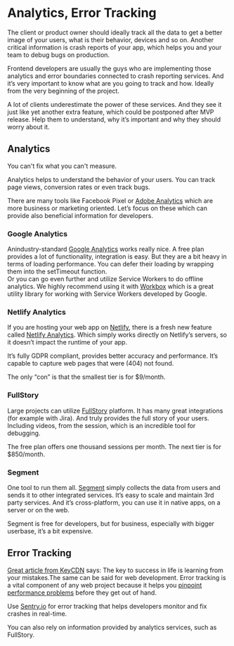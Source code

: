 # Analytics, Error Tracking

The client or product owner should ideally track all the data to get a better image of your users, what is their behavior, devices and so on. Another critical information is crash reports of your app, which helps you and your team to debug bugs on production.

Frontend developers are usually the guys who are implementing those analytics and error boundaries connected to crash reporting services. And it’s very important to know what are you going to track and how. Ideally from the very beginning of the project.

A lot of clients underestimate the power of these services. And they see it just like yet another extra feature, which could be postponed after MVP release. Help them to understand, why it’s important and why they should worry about it.

## Analytics

You can't fix what you can't measure.

Analytics helps to understand the behavior of your users. You can track page views, conversion rates or even track bugs.

There are many tools like Facebook Pixel or [Adobe Analytics](https://www.adobe.com/cz/analytics/adobe-analytics.html) which are more business or marketing oriented. Let’s focus on these which can provide also beneficial information for developers.

### Google Analytics

Anindustry-standard [Google Analytics](https://analytics.google.com/analytics/web/) works really nice. A free plan provides a lot of functionality, integration is easy. But they are a bit heavy in terms of loading performance. You can defer their loading by wrapping them into the setTimeout function.  
Or you can go even further and utilize Service Workers to do offline analytics. We highly recommend using it with [Workbox](https://developers.google.com/web/tools/workbox/modules/workbox-google-analytics) which is a great utility library for working with Service Workers developed by Google.

### Netlify Analytics

If you are hosting your web app on [Netlify](https://www.netlify.com), there is a fresh new feature called [Netlify Analytics](https://www.netlify.com/products/analytics/). Which simply works directly on Netlify’s servers, so it doesn’t impact the runtime of your app.

It’s fully GDPR compliant, provides better accuracy and performance. It’s capable to capture web pages that were (404) not found.

The only “con” is that the smallest tier is for \$9/month.

### FullStory

Large projects can utilize [FullStory](https://www.fullstory.com) platform. It has many great integrations (for example with Jira). And truly provides the full story of your users. Including videos, from the session, which is an incredible tool for debugging.

The free plan offers one thousand sessions per month. The next tier is for \$850/month.

### Segment

One tool to run them all. [Segment](https://segment.com) simply collects the data from users and sends it to other integrated services. It’s easy to scale and maintain 3rd party services. And it’s cross-platform, you can use it in native apps, on a server or on the web.

Segment is free for developers, but for business, especially with bigger userbase, it’s a bit expensive.

## Error Tracking

[Great article from KeyCDN](https://www.keycdn.com/blog/error-tracking) says: The key to success in life is learning from your mistakes.The same can be said for web development. Error tracking is a vital component of any web project because it helps you [pinpoint performance problems](https://www.keycdn.com/support/pinpoint-website-performance-issues) before they get out of hand.

Use [Sentry.io](https://sentry.io/welcome/) for error tracking that helps developers monitor and fix crashes in real-time.

You can also rely on information provided by analytics services, such as FullStory.
